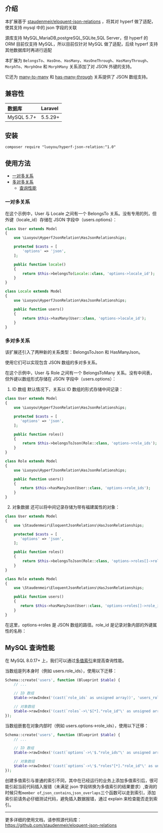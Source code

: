 ## 介绍

本扩展基于 [staudenmeir/eloquent-json-relations](https://github.com/staudenmeir/eloquent-json-relations) ，将其对 hyperf 做了适配，使其支持 mysql 中的 json 字段的关联

源库支持 MySQL,MariaDB,postgreSQL,SQLite,SQL Server，但 hyperf 的 ORM 目前仅支持 MySQL，所以目前仅针对 MySQL 做了适配，后续 hyperf 支持其他数据库时再进行适配

本扩展为 `BelongsTo`、`HasOne`、`HasMany`、`HasOneThrough`、`HasManyThrough`、`MorphTo`、`MorphOne` 和 `MorphMany` 关系添加了对 JSON 外键的支持。

它还为 [many-to-many](#many-to-many-relationships) 和 [has-many-through](#has-many-through-relationships) 关系提供了 JSON 数组支持。

## 兼容性

| 数据库     | Laravel |
| :--------- | :------ |
| MySQL 5.7+ | 5.5.29+ |

## 安装

```shell
composer require "luoyou/hyperf-json-relation:^1.0"
```

## 使用方法

- [一对多关系](#一对多关系)
- [多对多关系](#多对多关系)
  - [查询性能](#mysql-查询性能)

### 一对多关系

在这个示例中，User 与 Locale 之间有一个 BelongsTo 关系。没有专用的列，但外键（locale_id）存储在 JSON 字段中（users.options）：

```php
class User extends Model
{
    use \Luoyou\HyperfJsonRelation\HasJsonRelationships;

    protected $casts = [
        'options' => 'json',
    ];

    public function locale()
    {
        return $this->belongsTo(Locale::class, 'options->locale_id');
    }
}

class Locale extends Model
{
    use \Luoyou\HyperfJsonRelation\HasJsonRelationships;

    public function users()
    {
        return $this->hasMany(User::class, 'options->locale_id');
    }
}
```

### 多对多关系

该扩展还引入了两种新的关系类型：BelongsToJson 和 HasManyJson。

使用它们可以实现包含 JSON 数组的多对多关系。

在这个示例中，User 与 Role 之间有一个 BelongsToMany 关系。没有中间表，但外键以数组形式存储在 JSON 字段中（users.options）：

1. ID 数组
   默认情况下，关系以 ID 数组的形式存储中间记录：

```php
class User extends Model
{
    use \Luoyou\HyperfJsonRelation\HasJsonRelationships;

    protected $casts = [
       'options' => 'json',
    ];

    public function roles()
    {
        return $this->belongsToJson(Role::class, 'options->role_ids');
    }
}

class Role extends Model
{
    use \Luoyou\HyperfJsonRelation\HasJsonRelationships;

    public function users()
    {
       return $this->hasManyJson(User::class, 'options->role_ids');
    }
}

```

2. 对象数据
   还可以将中间记录存储为带有福建属性的对象：

```php
class User extends Model
{
    use \Staudenmeir\EloquentJsonRelations\HasJsonRelationships;

    protected $casts = [
       'options' => 'json',
    ];

    public function roles()
    {
        return $this->belongsToJson(Role::class, 'options->roles[]->role_id');
    }
}

class Role extends Model
{
    use \Staudenmeir\EloquentJsonRelations\HasJsonRelationships;

    public function users()
    {
       return $this->hasManyJson(User::class, 'options->roles[]->role_id');
    }
}
```

在这里，options->roles 是 JSON 数组的路径。role_id 是记录对象内部的外键属性的名称：

## MySQL 查询性能

在 MySQL 8.0.17+ 上，我们可以通过[多值索引](https://dev.mysql.com/doc/refman/8.0/en/create-index.html#create-index-multi-valued)来提高查询性能。

当数组是列本身时（例如 users.role_ids），使用以下迁移：

```php
Schema::create('users', function (Blueprint $table) {
    // ...

    // ID 数组
    $table->rawIndex('(cast(`role_ids` as unsigned array))', 'users_role_ids_index');

    // 对象数组
    $table->rawIndex('(cast(`roles`->\'$[*]."role_id"\' as unsigned array))', 'users_roles_index');
});
```

当数组嵌套在对象内部时（例如 users.options->role_ids），使用以下迁移：

```php
Schema::create('users', function (Blueprint $table) {
    // ...

    // ID 数组
    $table->rawIndex('(cast(`options`->\'$."role_ids"\' as unsigned array))', 'users_role_ids_index');

    // 对象数组
    $table->rawIndex('(cast(`options`->\'$."roles"[*]."role_id"\' as unsigned array))', 'users_roles_index');
});
```

创建多值索引与普通的索引不同，其中在已经运行的业务上添加多值索引后，很可能引起当前代码插入报错（未满足 json 字段转换为多值索引的结果要求）,查询的时候只有`member of`,`json_contains`,`json_overlaps`三个函数可以走到索引，添加索引前请务必仔细测试代码，避免插入数据报错，通过 explain 来检查能否走到索引。

---

更多详细的使用文档，请参照源代码库：https://github.com/staudenmeir/eloquent-json-relations

